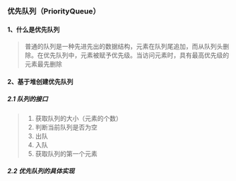### 优先队列（PriorityQueue）

#### 1、什么是优先队列

> 普通的队列是一种先进先出的数据结构，元素在队列尾追加，而从队列头删除。在优先队列中，元素被赋予优先级。当访问元素时，具有最高优先级的元素最先删除

#### 2、基于堆创建优先队列

##### 2.1 队列的接口

> 1. 获取队列的大小（元素的个数）
> 2. 判断当前队列是否为空
> 3. 出队
> 4. 入队
> 5. 获取队列的第一个元素

##### 2.2 优先队列的具体实现

